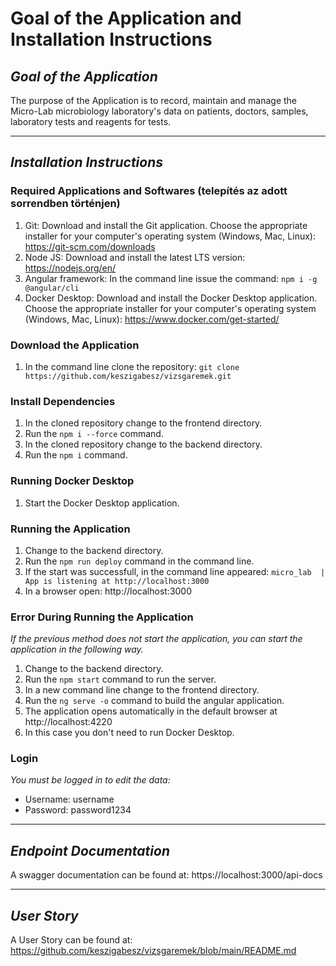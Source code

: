 # Goal of the Application and Installation Instructions

## *Goal of the Application*
The purpose of the Application is to record, maintain and manage the Micro-Lab microbiology laboratory's data on patients, doctors, samples, laboratory tests and reagents for tests.

---

## *Installation Instructions*

### **Required Applications and Softwares** (telepítés az adott sorrendben történjen)
1. Git: Download and install the Git application. Choose the appropriate installer for your computer's operating system (Windows, Mac, Linux): https://git-scm.com/downloads
2. Node JS: Download and install the latest LTS version: https://nodejs.org/en/
3. Angular framework: In the command line issue the command: `npm i -g @angular/cli`
4. Docker Desktop: Download and install the Docker Desktop application. Choose the appropriate installer for your computer's operating system (Windows, Mac, Linux): https://www.docker.com/get-started/

### **Download the Application**
1. In the command line clone the repository: `git clone https://github.com/keszigabesz/vizsgaremek.git`

### **Install Dependencies**
1. In the cloned repository change to the frontend directory.
2. Run the `npm i --force` command.
3. In the cloned repository change to the backend directory.
2. Run the `npm i` command.

### **Running Docker Desktop**
1. Start the Docker Desktop application.

### **Running the Application**
1. Change to the backend directory.
2. Run the `npm run deploy` command in the command line.
3. If the start was successfull, in the command line appeared: `micro_lab  | App is listening at http://localhost:3000`
4. In a browser open: http://localhost:3000

### **Error During Running the Application**
*If the previous method does not start the application, you can start the application in the following way.*
1. Change to the backend directory.
2. Run the `npm start` command to run the server.
3. In a new command line change to the frontend directory.
4. Run the `ng serve -o` command to build the angular application.
5. The application opens automatically in the default browser at http://localhost:4220
6. In this case you don't need to run Docker Desktop.

### **Login**  
*You must be logged in to edit the data:*  

- Username: username 
- Password: password1234

---
## *Endpoint Documentation*
A swagger documentation can be found at: https://localhost:3000/api-docs

---
## *User Story*
A User Story can be found at: https://github.com/keszigabesz/vizsgaremek/blob/main/README.md
